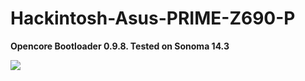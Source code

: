 # Hackintosh-Asus-PRIME-Z690-P

**Opencore Bootloader 0.9.8. Tested on Sonoma 14.3**

![](https://github.com/webleon/Hackintosh-Asus-PRIME-Z690-P/blob/main/images/systeminfo.png)

